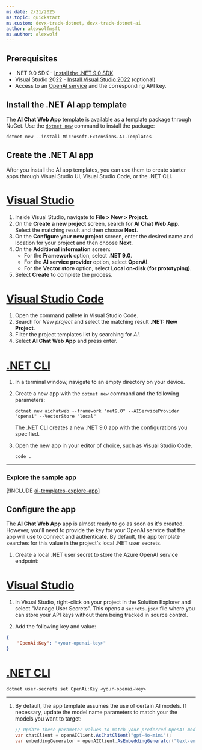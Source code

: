```yaml
---
ms.date: 2/21/2025
ms.topic: quickstart
ms.custom: devx-track-dotnet, devx-track-dotnet-ai
author: alexwolfmsft
ms.author: alexwolf
---
```


## Prerequisites

* .NET 9.0 SDK - [Install the .NET 9.0 SDK](https://dotnet.microsoft.com/download)
* Visual Studio 2022 - [Install Visual Studio 2022](https://code.visualstudio.com/) (optional)
* Access to an [OpenAI service](https://openai.com/api/) and the corresponding API key.

## Install the .NET AI app template

The **AI Chat Web App** template is available as a template package through NuGet. Use the [`dotnet new`](../../core/tools/dotnet-new-install.md) command to install the package:

```dotnetcli
dotnet new --install Microsoft.Extensions.AI.Templates
```

## Create the .NET AI app

After you install the AI app templates, you can use them to create starter apps through Visual Studio UI, Visual Studio Code, or the .NET CLI.

# [Visual Studio](#tab/visual-studio)

1. Inside Visual Studio, navigate to **File > New > Project**.
1. On the **Create a new project** screen, search for **AI Chat Web App**. Select the matching result and then choose **Next**.
1. On the **Configure your new project** screen, enter the desired name and location for your project and then choose **Next**.
1. On the **Additional information** screen:
    - For the **Framework** option, select **.NET 9.0**.
    - For the **AI service provider** option, select **OpenAI**.
    - For the **Vector store** option, select **Local on-disk (for prototyping)**.
1. Select **Create** to complete the process.

# [Visual Studio Code](#tab/visual-studio-code)

1. Open the command pallete in Visual Studio Code.
1. Search for *New project* and select the matching result **.NET: New Project**.
1. Filter the project templates list by searching for *AI*.
1. Select **AI Chat Web App** and press enter.

<!-- TBD: parameter options aren't showing -->

# [.NET CLI](#tab/dotnet-cli)

1. In a terminal window, navigate to an empty directory on your device.
1. Create a new app with the `dotnet new` command and the following parameters:

    ```dotnetcli
    dotnet new aichatweb --framework "net9.0" --AIServiceProvider "openai" --VectorStore "local"
    ```

    The .NET CLI creates a new .NET 9.0 app with the configurations you specified.

1. Open the new app in your editor of choice, such as Visual Studio Code.

    ```dotnetcli
    code .
    ```

---

### Explore the sample app

[!INCLUDE [ai-templates-explore-app](ai-templates-explore-app.md)]

## Configure the app

The **AI Chat Web App** app is almost ready to go as soon as it's created. However, you'll need to provide the key for your OpenAI service that the app will use to connect and authenticate. By default, the app template searches for this value in the project's local .NET user secrets.

1. Create a local .NET user secret to store the Azure OpenAI service endpoint:

# [Visual Studio](#tab/configure-visual-studio)

1. In Visual Studio, right-click on your project in the Solution Explorer and select "Manage User Secrets". This opens a `secrets.json` file where you can store your API keys without them being tracked in source control.

2. Add the following key and value:

```json
{
    "OpenAi:Key": "<your-openai-key>"
}
```

# [.NET CLI](#tab/configure-dotnet-cli)

```dotnetcli
dotnet user-secrets set OpenAi:Key <your-openai-key>
```

---

1. By default, the app template assumes the use of certain AI models. If necessary, update the model name parameters to match your the models you want to target:

    ```csharp
    // Update these parameter values to match your preferred OpenAI models
    var chatClient = openAIClient.AsChatClient("gpt-4o-mini");
    var embeddingGenerator = openAIClient.AsEmbeddingGenerator("text-embedding-3-small");
    ```
